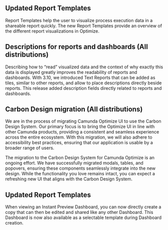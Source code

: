 ## Updated Report Templates
Report Templates help the user to visualize process execution data in a shareable report quickly. The new Report Templates provide an overview of the different report visualizations in Optimize.

## Descriptions for reports and dashboards (All distributions)
Describing how to “read” visualized data and the context of why exactly this data is displayed greatly improves the readability of reports and dashboards. With 3.10, we introduced Text Reports that can be added as tiles, similar to other reports, and allow to place descriptions directly beside reports. This release added description fields directly related to reports and dashboards. 

## Carbon Design migration (All distributions)
We are in the process of migrating Camunda Optimize UI to use the Carbon Design System. Our primary focus is to bring the Optimize UI in line with other Camunda products, providing a consistent and seamless experience across the entire ecosystem. With this migration, we will also adhere to accessibility best practices, ensuring that our application is usable by a broader range of users.

The migration to the Carbon Design System for Camunda Optimize is an ongoing effort. We have successfully migrated modals, tables, and popovers, ensuring these components seamlessly integrate into the new design. While the functionality you love remains intact, you can expect a refreshing new UI that aligns with the Carbon Design System.

## Updated Report Templates
When viewing an Instant Preview Dashboard, you can now directly create a copy that can then be edited and shared like any other Dashboard. This Dashboard is now also available as a selectable template during Dashboard creation.